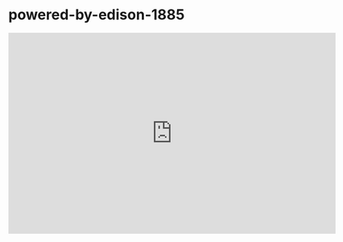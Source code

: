 # powered-by-edison-1885

<iframe width="650" height="400" frameborder="0" scrolling="no" allowfullscreen src="https://arcg.is/1Ta98C1"></iframe>